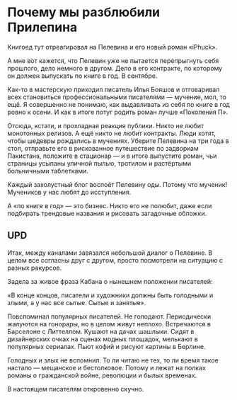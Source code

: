 
# Почему мы разблюбили Прилепина

Книгоед тут отреагировал на Пелевина и его новый роман «iPhuck».

А мне вот кажется, что Пелевин уже не пытается перепрыгнуть себя прошлого, дело немного в другом. Дело в его контракте, по которому он должен выпускать по книге в год. В сентябре.

Как-то в мастерскую приходил писатель Илья Бояшов и отговаривал всех становиться профессиональными писателями — мучение, мол, то ещё. Я совершенно не понимаю, как выдавливать из себя по книге в год ровно к осени. И как в итоге потуг родить роман лучше «Поколения П».

Отсюда, кстати, и прохладная реакция публики. Никто не любит монотонных релизов. А ещё никто не любит контракты. Люди хотят, чтобы шедевры рождались в мучениях. Уберите Пелевина на три года в стол, отправьте его в рискованное путешествие по задворкам Пакистана, положите в стационар — и в итоге выпустите роман, чьи страницы усыпаны уличной пылью, тротилом и растёртыми больничными таблетками.

Каждый захолустный блог воспоёт Пелевину оды. Потому что мученик! Мучеников у нас любят до исступления.

А «по книге в год» — это бизнес. Никто его не полюбит, даже если подбирать трендовые названия и рисовать загадочные обложки.

## UPD
Итак, между каналами завязался небольшой диалог о Пелевине. В целом все согласны друг с другом, просто посмотрели на ситуацию с разных ракурсов.

Задела за живое фраза Кабана о нынешнем положении писателей:

«В конце концов, писатели и художники должны быть голодными и злыми, а у нас все сытые. Сытые и занятые».

Повспоминал популярных писателей. Не голодают. Периодически жалуются на гонорары, но в целом живут неплохо. Встречаются в Барселоне с Литтеллом. Кушают на дачах шашлыки. Сидят в дизайнерских очках на сценах модных площадок, мелькают в популярных сериалах. Пьют кофий и рисуют картины в Берлине.

Голодных и злых не вспомнил. То ли читаю не тех, то ли время такое настало — мещанское и бестолковое. Потому и лежат на полках романы о гражданской войне, революции и былых временах. 

В настоящем писателям откровенно скучно.
